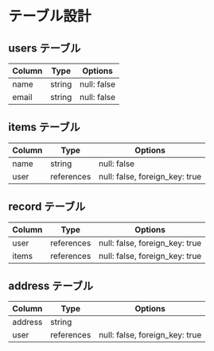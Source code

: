 # テーブル設計

## users テーブル

| Column   | Type   | Options     |
| -------- | ------ | ----------- |
| name     | string | null: false |
| email    | string | null: false |


## items テーブル

| Column | Type   | Options     |
| ------ | ------ | ----------- |
| name   | string | null: false |
| user   | references | null: false, foreign_key: true |

## record テーブル

| Column | Type       | Options                        |
| ------ | ---------- | ------------------------------ |
| user   | references | null: false, foreign_key: true |
| items   | references | null: false, foreign_key: true |

## address テーブル

| Column  | Type       | Options                        |
| ------- | ---------- | ------------------------------ |
| address | string     |                                |
| user    | references | null: false, foreign_key: true |